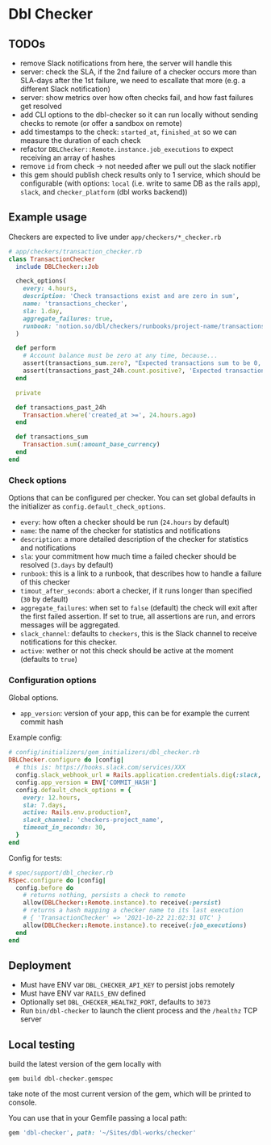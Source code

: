 # Dbl Checker

## TODOs
- remove Slack notifications from here, the server will handle this
- server: check the SLA, if the 2nd failure of a checker occurs more than SLA-days after the 1st failure, we need to escallate that more (e.g. a different Slack notification)
- server: show metrics over how often checks fail, and how fast failures get resolved
- add CLI options to the dbl-checker so it can run locally without sending checks to remote (or offer a sandbox on remote)
- add timestamps to the check: `started_at`, `finished_at` so we can measure the duration of each check
- refactor `DBLChecker::Remote.instance.job_executions` to expect receiving an array of hashes
- remove `id` from check -> not needed after we pull out the slack notifier
- this gem should publish check results only to 1 service, which should be configurable (with options: `local` (i.e. write to same DB as the rails app), `slack`, and `checker_platform` (dbl works backend))

## Example usage
Checkers are expected to live under `app/checkers/*_checker.rb`

```ruby
# app/checkers/transaction_checker.rb
class TransactionChecker
  include DBLChecker::Job

  check_options(
    every: 4.hours,
    description: 'Check transactions exist and are zero in sum',
    name: 'transactions_checker',
    sla: 1.day,
    aggregate_failures: true,
    runbook: 'notion.so/dbl/checkers/runbooks/project-name/transactions',
  )

  def perform
    # Account balance must be zero at any time, because...
    assert(transactions_sum.zero?, "Expected transactions sum to be 0, got #{transactions_sum} instead.")
    assert(transactions_past_24h.count.positive?, 'Expected transactions to exist, but no records were persisted during the past 24 hours.')
  end

  private

  def transactions_past_24h
    Transaction.where('created_at >=', 24.hours.ago)
  end

  def transactions_sum
    Transaction.sum(:amount_base_currency)
  end
end
```


### Check options
Options that can be configured per checker. You can set global defaults in the initializer as `config.default_check_options`.

- `every`: how often a checker should be run (`24.hours` by default)
- `name`: the name of the checker for statistics and notifications
- `description`: a more detailed description of the checker for statistics and notifications
- `sla`: your commitment how much time a failed checker should be resolved (`3.days` by default)
- `runbook`: this is a link to a runbook, that describes how to handle a failure of this checker
- `timout_after_seconds`: abort a checker, if it runs longer than specified (`30` by default)
- `aggregate_failures`: when set to `false` (default) the check will exit after the first failed assertion. If set to true, all assertions are run, and errors messages will be aggregated.
- `slack_channel`: defaults to `checkers`, this is the Slack channel to receive notifications for this checker.
- `active`: wether or not this check should be active at the moment (defaults to `true`)

### Configuration options
Global options.

- `app_version`: version of your app, this can be for example the current commit hash


Example config:

```ruby
# config/initializers/gem_initializers/dbl_checker.rb
DBLChecker.configure do |config|
  # this is: https://hooks.slack.com/services/XXX
  config.slack_webhook_url = Rails.application.credentials.dig(:slack, :checkers_endpoint)
  config.app_version = ENV['COMMIT_HASH']
  config.default_check_options = {
    every: 12.hours,
    sla: 7.days,
    active: Rails.env.production?,
    slack_channel: 'checkers-project_name',
    timeout_in_seconds: 30,
  }
end
```

Config for tests:

```ruby
# spec/support/dbl_checker.rb
RSpec.configure do |config|
  config.before do
    # returns nothing, persists a check to remote
    allow(DBLChecker::Remote.instance).to receive(:persist)
    # returns a hash mapping a checker name to its last execution
    # { 'TransactionChecker' => '2021-10-22 21:02:31 UTC' }
    allow(DBLChecker::Remote.instance).to receive(:job_executions)
  end
end
```


## Deployment
- Must have ENV var `DBL_CHECKER_API_KEY` to persist jobs remotely
- Must have ENV var `RAILS_ENV` defined
- Optionally set `DBL_CHECKER_HEALTHZ_PORT`, defaults to `3073`
- Run `bin/dbl-checker` to launch the client process and the `/healthz` TCP server


## Local testing
build the latest version of the gem locally with

```shell
gem build dbl-checker.gemspec
```
take note of the most current version of the gem, which will be printed to console.

You can use that in your Gemfile passing a local path:
```ruby
gem 'dbl-checker', path: '~/Sites/dbl-works/checker'
```

